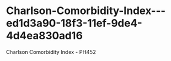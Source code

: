 # Charlson-Comorbidity-Index---ed1d3a90-18f3-11ef-9de4-4d4ea830ad16
Charlson Comorbidity Index - PH452
